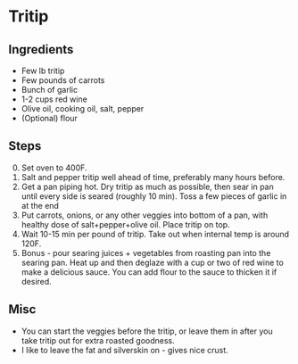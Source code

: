 # Tritip

## Ingredients

* Few lb tritip
* Few pounds of carrots
* Bunch of garlic
* 1-2 cups red wine
* Olive oil, cooking oil, salt, pepper
* (Optional) flour

## Steps
0. Set oven to 400F.
1. Salt and pepper tritip well ahead of time, preferably many hours before.
2. Get a pan piping hot. Dry tritip as much as possible, then sear in pan until
every side is seared (roughly 10  min). Toss a few pieces of garlic in at the end 
3. Put carrots, onions, or any other veggies into bottom of a pan, with healthy
   dose of salt+pepper+olive oil. Place tritip on top.
4. Wait 10-15 min per pound of tritip. Take out when internal temp is around
   120F.
5. Bonus - pour searing juices + vegetables from roasting pan into the searing
   pan. Heat up and then deglaze with a cup or two of red wine to make a
   delicious sauce. You can add flour to the sauce to thicken it if desired.

## Misc
* You can start the veggies before the tritip, or leave them in after you take
  tritip out for extra roasted goodness.
* I like to leave the fat and silverskin on - gives nice crust.
